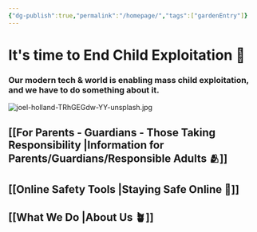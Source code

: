 ```yaml
---
{"dg-publish":true,"permalink":"/homepage/","tags":["gardenEntry"]}
---
```


# It's time to End Child Exploitation 🌺
### Our modern tech & world is enabling mass child exploitation, and we have to do something about it. 

![joel-holland-TRhGEGdw-YY-unsplash.jpg](/img/user/images/joel-holland-TRhGEGdw-YY-unsplash.jpg) 

## [[For Parents - Guardians - Those Taking Responsibility \|Information for Parents/Guardians/Responsible Adults 🫂]] 

## [[Online Safety Tools \|Staying Safe Online 🛑]] 

## [[What We Do \|About Us 🪴]] 

